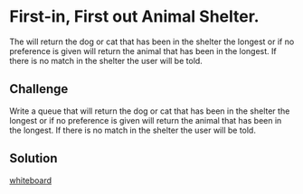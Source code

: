 # First-in, First out Animal Shelter.
The will return the dog or cat that has been in the shelter the longest or if no preference is given will return the animal that has been in the longest.  If there is no match in the shelter the user will be told.

## Challenge
Write a queue that will return the dog or cat that has been in the shelter the longest or if no preference is given will return the animal that has been in the longest.  If there is no match in the shelter the user will be told.

## Solution
[whiteboard](../assets/animal_shelter.jpg)